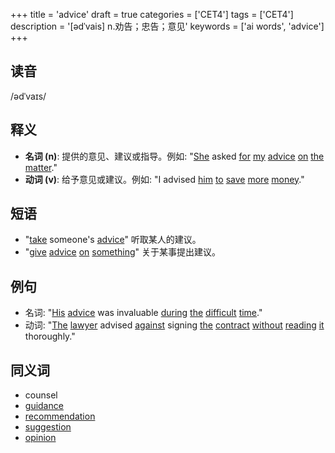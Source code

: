 +++
title = 'advice'
draft = true
categories = ['CET4']
tags = ['CET4']
description = '[ədˈvais] n.劝告；忠告；意见'
keywords = ['ai words', 'advice']
+++

## 读音
/ədˈvaɪs/

## 释义
- **名词 (n)**: 提供的意见、建议或指导。例如: "[She](/zh/post/she/) asked [for](/zh/post/for/) [my](/zh/post/my/) [advice](/zh/post/advice/) [on](/zh/post/on/) [the](/zh/post/the/) [matter](/zh/post/matter/)."
- **动词 (v)**: 给予意见或建议。例如: "I advised [him](/zh/post/him/) [to](/zh/post/to/) [save](/zh/post/save/) [more](/zh/post/more/) [money](/zh/post/money/)."

## 短语
- "[take](/zh/post/take/) someone's [advice](/zh/post/advice/)" 听取某人的建议。
- "[give](/zh/post/give/) [advice](/zh/post/advice/) [on](/zh/post/on/) [something](/zh/post/something/)" 关于某事提出建议。

## 例句
- 名词: "[His](/zh/post/his/) [advice](/zh/post/advice/) was invaluable [during](/zh/post/during/) [the](/zh/post/the/) [difficult](/zh/post/difficult/) [time](/zh/post/time/)."
- 动词: "[The](/zh/post/the/) [lawyer](/zh/post/lawyer/) advised [against](/zh/post/against/) signing [the](/zh/post/the/) [contract](/zh/post/contract/) [without](/zh/post/without/) [reading](/zh/post/reading/) [it](/zh/post/it/) thoroughly."

## 同义词
- counsel
- [guidance](/zh/post/guidance/)
- [recommendation](/zh/post/recommendation/)
- [suggestion](/zh/post/suggestion/)
- [opinion](/zh/post/opinion/)
